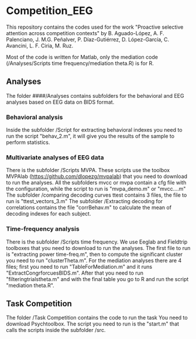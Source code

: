 # Competition_EEG
This repository contains the codes used for the work "Proactive selective attention across competition contexts" by B. Aguado-López, A. F. Palenciano, J. M.G. Peñalver, P. Díaz-Gutiérrez, D. López-García, C. Avancini, L. F. Ciria, M. Ruz. 

Most of the code is written for Matlab, only the mediation code (/Analyses/Scripts time frequency/mediation theta.R) is for R.

 ## Analyses 
 The folder ####/Analyses contains subfolders for the behavioral and EEG analyses based on EEG data on BIDS format.
  ### Behavioral analysis
  Inside the subfolder /Script for extracting behavioral indexes you need to run the script "behav_2.m", it will give you the results of the sample to perform statistics.
  ### Multivariate analyses of EEG data
There is the subfolder /Scripts MVPA. These scripts use the toolbox MVPAlab (https://github.com/dlopezg/mvpalab) that you need to download to run the analyses. All the subfolders mvcc or mvpa contain a cfg file with the configuration, while the script to run is "mvpa_demo.m" or "mvcc....m"
The subfolder /comparing decoding curves ttest contains 3 files, the file to run is "ttest_vectors_3.m"
The subfolder /Extracting decoding for correlations contains the file "corrBehav.m" to calculate the mean of decoding indexes for each subject.
   ### Time-frequency analysis
There is the subfolder /Scripts time frequency. We use Eeglab and Fieldtrip toolboxes that you need to download to run the analyses. The first file to run is "extracting power time-freq.m", then to compute the significant cluster you need to run "clusterTheta.m". For the mediation analyses there are 4 files; first you need to run "TableForMediation.m" and it runs "ExtractCongrforcuesBIDS.m". After that you need to run "filteringtrialstheta.m" and with the final table you go to R and run the script "mediation theta.R".


  ## Task Competition
 The folder /Task Competition contains the code to run the task
 You need to download Psychtoolbox. The script you need to run is the "start.m" that calls the scripts inside the subfolder /src.
